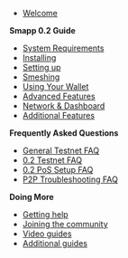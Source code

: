 - [Welcome](main.md)

**Smapp 0.2 Guide**
- [System Requirements](requirements.md)
- [Installing](guide/install.md)
- [Setting up](guide/setup.md)
- [Smeshing](smeshing.md)
- [Using Your Wallet](wallet.md)
- [Advanced Features](advanced_wallet.md)
- [Network & Dashboard](net_dash.md)
- [Additional Features](additional.md)

**Frequently Asked Questions**
- [General Testnet FAQ](FAQ/testnet_faq.md)
- [0.2 Testnet FAQ](FAQ/02_faq.md)
- [0.2 PoS Setup FAQ](FAQ/pos_setup_faq.md)
- [P2P Troubleshooting FAQ](FAQ/p2p_faq.md)

**Doing More**
- [Getting help](help.md)
- [Joining the community](comm.md)
- [Video guides](videos.md)
- [Additional guides](all.md)
